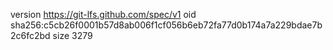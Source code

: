 version https://git-lfs.github.com/spec/v1
oid sha256:c5cb26f0001b57d8ab006f1cf056b6eb72fa77d0b174a7a229bdae7b2c6fc2bd
size 3279
